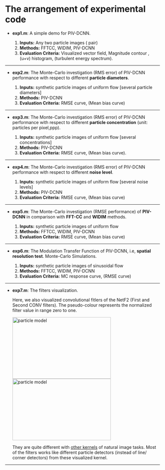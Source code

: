 # The arrangement of experimental code

- **exp1.m**: A simple demo for PIV-DCNN.

	 1. **Inputs:**   Any two particle images ( pair)
	 2. **Methods:**  FFTCC, WIDIM, PIV-DCNN
	 3. **Evaluation Criteria:** Visualized vector field, Magnitude contour , (u+v) histogram,  (turbulent energy spectrum).

----
- **exp2.m**: The Monte-Carlo    investigation (RMS error) of PIV-DCNN  performance with respect to different **particle diameters**. 

	 1. **Inputs:** synthetic particle images of uniform flow [several particle diameters]
	 2. **Methods:** PIV-DCNN
	 3. **Evaluation Criteria:** RMSE curve, (Mean bias curve)

----

- **exp3.m**: The Monte-Carlo    investigation (RMS error) of PIV-DCNN  performance with respect to different **particle concentration** (unit: particles per pixel,ppp).

	 1. **Inputs:** synthetic particle images of uniform flow  [several concentrations]
	 2. **Methods:** PIV-DCNN
	 3. **Evaluation Criteria:** RMSE curve, (Mean bias curve).

----

- **exp4.m**: The Monte-Carlo    investigation (RMS error) of PIV-DCNN  performance with respect to different **noise level**. 

	 1. **Inputs:** synthetic particle images of uniform flow [several noise levels]
	 2. **Methods:** PIV-DCNN
	 3. **Evaluation Criteria:** RMSE curve, (Mean bias curve)

----

- **exp5.m**: The Monte-Carlo    investigation (RMSE performance) of **PIV-DCNN** in comparison with **FFT-CC** and **WIDIM** methods. 

	1. **Inputs:** synthetic particle images of uniform flow
	2. **Methods:** FFTCC, WIDIM, PIV-DCNN
	3. **Evaluation Criteria:** RMSE curve, (Mean bias curve)

----

- **exp6.m**: The Modulation Transfer Function of PIV-DCNN, i.e, **spatial resolution test**.  Monte-Carlo  Simulations.

	 1. **Inputs:** synthetic particle images of sinusoidal flow 
	 2. **Methods:** FFTCC, WIDIM, PIV-DCNN
	 3. **Evaluation Criteria:** MC response curve, (RMSE curve)

----

- **exp7.m**: The filters visualization.  

	Here, we also visualized  convolutional fitlers of the NetF2 (First and Second CONV filters). The pseudo-colour represents the normalized  filter value in range zero to one.

	<img src="https://github.com/yongleex/PIV-DCNN/blob/master/experiments/images/kernels/kernel1.png" width = "320" height = "200" alt="particle model" align=center />

	<img src="https://github.com/yongleex/PIV-DCNN/blob/master/experiments/images/kernels/kernel2.png" width = "320" height = "200" alt="particle model" align=center />

     They are  quite  different with [other kernels](http://cs231n.github.io/understanding-cnn/) of natural image tasks. Most of the filters works like different particle detectors (instead of line/ corner detectors) from these visualized kernel. 
------
 



 


